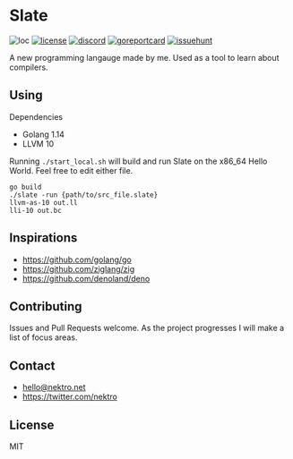 # Slate

![loc](https://sloc.xyz/github/nektro/slate)
[![license](https://img.shields.io/github/license/nektro/slate.svg)](https://github.com/nektro/slate/blob/master/LICENSE)
[![discord](https://img.shields.io/discord/551971034593755159.svg?logo=discord)](https://discord.gg/P6Y4zQC)
[![goreportcard](https://goreportcard.com/badge/github.com/nektro/slate)](https://goreportcard.com/report/github.com/nektro/slate)
[![issuehunt](https://img.shields.io/badge/issuehunt-slate-38d39f)](https://issuehunt.io/r/nektro/slate)

A new programming langauge made by me. Used as a tool to learn about compilers.

## Using

Dependencies
- Golang 1.14
- LLVM 10

Running `./start_local.sh` will build and run Slate on the x86_64 Hello World. Feel free to edit either file.
```
go build
./slate -run {path/to/src_file.slate}
llvm-as-10 out.ll
lli-10 out.bc
```

## Inspirations
- https://github.com/golang/go
- https://github.com/ziglang/zig
- https://github.com/denoland/deno

## Contributing
Issues and Pull Requests welcome. As the project progresses I will make a list of focus areas.

## Contact
- hello@nektro.net
- https://twitter.com/nektro

## License
MIT
